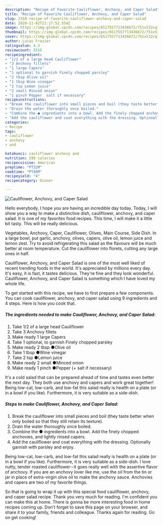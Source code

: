 ```yaml
---
description: "Recipe of Favorite Cauliflower, Anchovy, and Caper Salad"
title: "Recipe of Favorite Cauliflower, Anchovy, and Caper Salad"
slug: 2310-recipe-of-favorite-cauliflower-anchovy-and-caper-salad
date: 2020-11-02T21:17:52.554Z
image: https://img-global.cpcdn.com/recipes/6517557713436672/751x532cq70/cauliflower-anchovy-and-caper-salad-recipe-main-photo.jpg
thumbnail: https://img-global.cpcdn.com/recipes/6517557713436672/751x532cq70/cauliflower-anchovy-and-caper-salad-recipe-main-photo.jpg
cover: https://img-global.cpcdn.com/recipes/6517557713436672/751x532cq70/cauliflower-anchovy-and-caper-salad-recipe-main-photo.jpg
author: Lucas Frazier
ratingvalue: 4.3
reviewcount: 5515
recipeingredient:
- "1/2 of a large head Cauliflower"
- "3 Anchovy fillets"
- "1 large Capers"
- "1 optional to garnish Finely chopped parsley"
- "2 tbsp Olive oil"
- "1 tbsp Wine vinegar"
- "2 tsp Lemon juice"
- "2 small Minced onion"
- "1 pinch Pepper  salt if necessary"
recipeinstructions:
- "Break the cauliflower into small pieces and boil (they taste better when only boiled so that they still retain its texture)."
- "Drain the water thoroughly once boiled."
- "Combine the ● ingredients into a bowl. Add the finely chopped anchovies, and lightly rinsed capers."
- "Add the cauliflower and coat everything with the dressing. Optionally garnish with parsley and enjoy."
categories:
- Recipe
tags:
- cauliflower
- anchovy
- and

katakunci: cauliflower anchovy and 
nutrition: 299 calories
recipecuisine: American
preptime: "PT32M"
cooktime: "PT46M"
recipeyield: "4"
recipecategory: Dinner

---
```



![Cauliflower, Anchovy, and Caper Salad](https://img-global.cpcdn.com/recipes/6517557713436672/751x532cq70/cauliflower-anchovy-and-caper-salad-recipe-main-photo.jpg)

Hello everybody, I hope you are having an incredible day today. Today, I will show you a way to make a distinctive dish, cauliflower, anchovy, and caper salad. It is one of my favorites food recipes. This time, I will make it a little bit tasty. This will be really delicious.

Vegetables, Anchovy, Caper, Cauliflower, Olives, Main Course, Side Dish. In a large bowl, put garlic, anchovy, olives, capers, olive oil, lemon juice and lemon zest. Try to avoid refrigerating this salad as the flavours will be much better at room temperature. Cut the cauliflower into florets, cutting any large ones in half.

Cauliflower, Anchovy, and Caper Salad is one of the most well liked of recent trending foods in the world. It's appreciated by millions every day. It's easy, it is fast, it tastes delicious. They're fine and they look wonderful. Cauliflower, Anchovy, and Caper Salad is something which I have loved my whole life.


To get started with this recipe, we have to first prepare a few components. You can cook cauliflower, anchovy, and caper salad using 9 ingredients and 4 steps. Here is how you cook that.

<!--inarticleads1-->

##### The ingredients needed to make Cauliflower, Anchovy, and Caper Salad:

1. Take 1/2 of a large head Cauliflower
1. Take 3 Anchovy fillets
1. Make ready 1 large Capers
1. Take 1 optional, to garnish Finely chopped parsley
1. Make ready 2 tbsp ●Olive oil
1. Take 1 tbsp ●Wine vinegar
1. Take 2 tsp ●Lemon juice
1. Make ready 2 small ●Minced onion
1. Make ready 1 pinch ●Pepper (+ salt if necessary)


It&#39;s a cold salad that can be prepared ahead of time and tastes even better the next day. They both use anchovy and capers and work great together! Being low-cal, low-carb, and low-fat this salad really is health on a plate (or in a bowl if you like). Furthermore, it is very suitable as a side-dish. 

<!--inarticleads2-->

##### Steps to make Cauliflower, Anchovy, and Caper Salad:

1. Break the cauliflower into small pieces and boil (they taste better when only boiled so that they still retain its texture).
1. Drain the water thoroughly once boiled.
1. Combine the ● ingredients into a bowl. Add the finely chopped anchovies, and lightly rinsed capers.
1. Add the cauliflower and coat everything with the dressing. Optionally garnish with parsley and enjoy.


Being low-cal, low-carb, and low-fat this salad really is health on a plate (or in a bowl if you like). Furthermore, it is very suitable as a side-dish. I love nutty, tender roasted cauliflower--it goes really well with the assertive flavor of anchovy. If you are an anchovy lover like me, use the oil from the tin or jar in place of extra-virgin olive oil to make the anchovy sauce. Anchovies and capers are two of my favorite things. 

So that is going to wrap it up with this special food cauliflower, anchovy, and caper salad recipe. Thank you very much for reading. I'm confident you can make this at home. There is gonna be more interesting food in home recipes coming up. Don't forget to save this page on your browser, and share it to your family, friends and colleague. Thanks again for reading. Go on get cooking!
